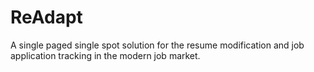 # ReAdapt

A single paged single spot solution for the resume modification and job application tracking in the modern job market.
